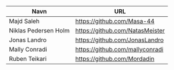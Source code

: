
| Navn | URL |
|------|-------|
|Majd Saleh|https://github.com/Masa-44|
|Niklas Pedersen Holm|https://github.com/NatasMeister|
|Jonas Landro|https://github.com/JonasLandro|
|Mally Conradi|https://github.com/mallyconradi|
|Ruben Teikari|https://github.com/Mordadin|